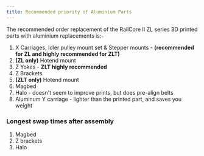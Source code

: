 ```yaml
---
title: Recommended priority of Aluminium Parts
---  
```


The recommended order replacement of the RailCore II ZL series 3D printed parts with aluminium replacements is:-
    
1. X Carriages, Idler pulley mount set & Stepper mounts - **(recommended for ZL and highly recommended for ZLT)**
1. **(ZL only)** Hotend mount 
1. Z Yokes - **ZLT highly recommended**
1. Z Brackets
1. **(ZLT only)** Hotend mount
1. Magbed
1. Halo - doesn't seem to improve prints, but does pre-align belts
1. Aluminum Y carriage - lighter than the printed part, and saves you weight

### Longest swap times after assembly

1. Magbed
1. Z brackets
1. Halo
